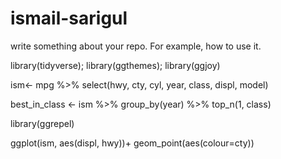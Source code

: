 # ismail-sarigul

write something about your repo. For example, how to use it.

library(tidyverse); library(ggthemes); library(ggjoy)


ism<- mpg %>% select(hwy, cty, cyl, year, class, displ, model)

best_in_class <- ism %>% group_by(year) %>%  top_n(1, class)

library(ggrepel)

ggplot(ism, aes(displ, hwy))+ 
         geom_point(aes(colour=cty))

